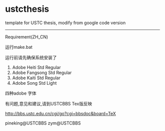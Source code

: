 ustcthesis
==========

template for USTC thesis, modify from google code version

---

Requirement(ZH_CN)

运行make.bat

运行前请先确保系统安装了
1. Adobe Heiti Std Regular
2. Adobe Fangsong Std Regular
3. Adobe Kaiti Std Regular
4. Adobe Song Std Light

四种adobe 字体

有问题,意见和建议,请到USTCBBS Tex版反映

http://bbs.ustc.edu.cn/cgi/go?cgi=bbsdoc&board=TeX

pineking@USTCBBS
zym@USTCBBS

